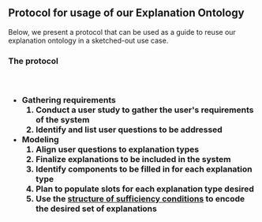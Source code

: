 <h2>Protocol for usage of our Explanation Ontology</h2>
Below, we present a protocol that can be used as a guide to reuse our explanation ontology in a sketched-out use case.

<h3>The protocol<h3><br/>
<ul>
<li><strong>Gathering requirements</strong>
<ol>
   <li>Conduct a user study to gather the user's <strong>requirements</strong> of the system</li>
    <li>Identify and list <strong>user questions</strong> to be addressed</li>
    <!--% \item Query our explanation ontology using Q2 of our competency questions, to see examples of questions addressed by explanation types we support-->
</ol></li>
 <li><strong>Modeling</strong>
    <ol>
       <li>Align <strong>user questions</strong> to explanation types</li>
    <li>Finalize <strong>explanations</strong> to be included in the system</li>
   <li>Identify <strong>components</strong> to be filled in for each explanation type</li>
    <li>Plan to populate <strong>slots for each explanation type</strong> desired</li>
       <li>Use the <strong><a href="/modeling">structure of sufficiency conditions</a></strong> to encode the desired set of explanations</li>
    </ol>
</ol>
